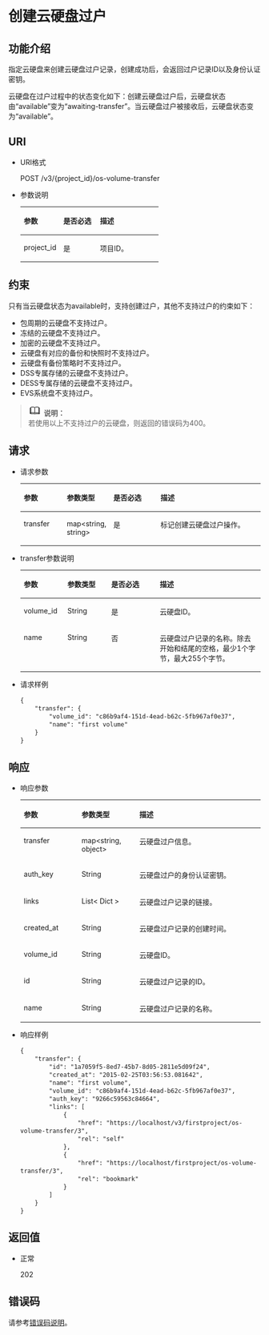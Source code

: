 # 创建云硬盘过户<a name="ZH-CN_TOPIC_0102728948"></a>

## 功能介绍<a name="zh-cn_topic_0092887872_section44805042171914"></a>

指定云硬盘来创建云硬盘过户记录，创建成功后，会返回过户记录ID以及身份认证密钥。

云硬盘在过户过程中的状态变化如下：创建云硬盘过户后，云硬盘状态由“available”变为“awaiting-transfer”。当云硬盘过户被接收后，云硬盘状态变为“available”。

## URI<a name="zh-cn_topic_0092887872_section21748494171940"></a>

-   URI格式

    POST /v3/\{project\_id\}/os-volume-transfer

-   参数说明

    <a name="table5162674110529"></a>
    <table><thead align="left"><tr id="row4741724810529"><th class="cellrowborder" valign="top" width="28.57%" id="mcps1.1.4.1.1"><p id="p1559190910529"><a name="p1559190910529"></a><a name="p1559190910529"></a>参数</p>
    </th>
    <th class="cellrowborder" valign="top" width="26.529999999999998%" id="mcps1.1.4.1.2"><p id="p5498513910529"><a name="p5498513910529"></a><a name="p5498513910529"></a>是否必选</p>
    </th>
    <th class="cellrowborder" valign="top" width="44.9%" id="mcps1.1.4.1.3"><p id="p13854173318247"><a name="p13854173318247"></a><a name="p13854173318247"></a>描述</p>
    </th>
    </tr>
    </thead>
    <tbody><tr id="row4735411910529"><td class="cellrowborder" valign="top" width="28.57%" headers="mcps1.1.4.1.1 "><p id="p1047843010529"><a name="p1047843010529"></a><a name="p1047843010529"></a>project_id</p>
    </td>
    <td class="cellrowborder" valign="top" width="26.529999999999998%" headers="mcps1.1.4.1.2 "><p id="p4344649310529"><a name="p4344649310529"></a><a name="p4344649310529"></a>是</p>
    </td>
    <td class="cellrowborder" valign="top" width="44.9%" headers="mcps1.1.4.1.3 "><p id="p2950506910529"><a name="p2950506910529"></a><a name="p2950506910529"></a>项目ID。</p>
    </td>
    </tr>
    </tbody>
    </table>


## 约束<a name="zh-cn_topic_0092887872_section47607821172029"></a>

只有当云硬盘状态为available时，支持创建过户，其他不支持过户的约束如下：

-   包周期的云硬盘不支持过户。
-   冻结的云硬盘不支持过户。
-   加密的云硬盘不支持过户。
-   云硬盘有对应的备份和快照时不支持过户。
-   云硬盘有备份策略时不支持过户。
-   DSS专属存储的云硬盘不支持过户。
-   DESS专属存储的云硬盘不支持过户。
-   EVS系统盘不支持过户。

>![](public_sys-resources/icon-note.gif) **说明：**   
>若使用以上不支持过户的云硬盘，则返回的错误码为400。  

## 请求<a name="zh-cn_topic_0092887872_section3832507172056"></a>

-   请求参数

    <a name="zh-cn_topic_0093348348_table42671863"></a>
    <table><thead align="left"><tr id="zh-cn_topic_0093348348_row12592542"><th class="cellrowborder" valign="top" width="18%" id="mcps1.1.5.1.1"><p id="zh-cn_topic_0093348348_p13362997"><a name="zh-cn_topic_0093348348_p13362997"></a><a name="zh-cn_topic_0093348348_p13362997"></a>参数</p>
    </th>
    <th class="cellrowborder" valign="top" width="18%" id="mcps1.1.5.1.2"><p id="zh-cn_topic_0093348348_p8661001"><a name="zh-cn_topic_0093348348_p8661001"></a><a name="zh-cn_topic_0093348348_p8661001"></a>参数类型</p>
    </th>
    <th class="cellrowborder" valign="top" width="20%" id="mcps1.1.5.1.3"><p id="zh-cn_topic_0093348348_p30452481"><a name="zh-cn_topic_0093348348_p30452481"></a><a name="zh-cn_topic_0093348348_p30452481"></a>是否必选</p>
    </th>
    <th class="cellrowborder" valign="top" width="44%" id="mcps1.1.5.1.4"><p id="zh-cn_topic_0093348348_p50731910"><a name="zh-cn_topic_0093348348_p50731910"></a><a name="zh-cn_topic_0093348348_p50731910"></a>描述</p>
    </th>
    </tr>
    </thead>
    <tbody><tr id="zh-cn_topic_0093348348_row5187493615377"><td class="cellrowborder" valign="top" width="18%" headers="mcps1.1.5.1.1 "><p id="zh-cn_topic_0093348348_p4112025815377"><a name="zh-cn_topic_0093348348_p4112025815377"></a><a name="zh-cn_topic_0093348348_p4112025815377"></a>transfer</p>
    </td>
    <td class="cellrowborder" valign="top" width="18%" headers="mcps1.1.5.1.2 "><p id="zh-cn_topic_0093348348_p4240658415377"><a name="zh-cn_topic_0093348348_p4240658415377"></a><a name="zh-cn_topic_0093348348_p4240658415377"></a>map&lt;string, string&gt;</p>
    </td>
    <td class="cellrowborder" valign="top" width="20%" headers="mcps1.1.5.1.3 "><p id="zh-cn_topic_0093348348_p1238131615377"><a name="zh-cn_topic_0093348348_p1238131615377"></a><a name="zh-cn_topic_0093348348_p1238131615377"></a>是</p>
    </td>
    <td class="cellrowborder" valign="top" width="44%" headers="mcps1.1.5.1.4 "><p id="zh-cn_topic_0093348348_p6336250715377"><a name="zh-cn_topic_0093348348_p6336250715377"></a><a name="zh-cn_topic_0093348348_p6336250715377"></a>标记创建云硬盘过户操作。</p>
    </td>
    </tr>
    </tbody>
    </table>


-   transfer参数说明

    <a name="zh-cn_topic_0093348348_zh-cn_topic_0092887872_table881415614117"></a>
    <table><thead align="left"><tr id="zh-cn_topic_0093348348_zh-cn_topic_0092887872_row168152061012"><th class="cellrowborder" valign="top" width="18.181818181818183%" id="mcps1.1.5.1.1"><p id="zh-cn_topic_0093348348_zh-cn_topic_0092887872_p17815961816"><a name="zh-cn_topic_0093348348_zh-cn_topic_0092887872_p17815961816"></a><a name="zh-cn_topic_0093348348_zh-cn_topic_0092887872_p17815961816"></a>参数</p>
    </th>
    <th class="cellrowborder" valign="top" width="18.181818181818183%" id="mcps1.1.5.1.2"><p id="zh-cn_topic_0093348348_zh-cn_topic_0092887872_p9815116514"><a name="zh-cn_topic_0093348348_zh-cn_topic_0092887872_p9815116514"></a><a name="zh-cn_topic_0093348348_zh-cn_topic_0092887872_p9815116514"></a>参数类型</p>
    </th>
    <th class="cellrowborder" valign="top" width="20.202020202020204%" id="mcps1.1.5.1.3"><p id="zh-cn_topic_0093348348_zh-cn_topic_0092887872_p11815176017"><a name="zh-cn_topic_0093348348_zh-cn_topic_0092887872_p11815176017"></a><a name="zh-cn_topic_0093348348_zh-cn_topic_0092887872_p11815176017"></a>是否必选</p>
    </th>
    <th class="cellrowborder" valign="top" width="43.43434343434344%" id="mcps1.1.5.1.4"><p id="zh-cn_topic_0093348348_zh-cn_topic_0092887872_p881596417"><a name="zh-cn_topic_0093348348_zh-cn_topic_0092887872_p881596417"></a><a name="zh-cn_topic_0093348348_zh-cn_topic_0092887872_p881596417"></a>描述</p>
    </th>
    </tr>
    </thead>
    <tbody><tr id="zh-cn_topic_0093348348_zh-cn_topic_0092887872_row6815269119"><td class="cellrowborder" valign="top" width="18.181818181818183%" headers="mcps1.1.5.1.1 "><p id="zh-cn_topic_0093348348_zh-cn_topic_0092887872_p15774191420418"><a name="zh-cn_topic_0093348348_zh-cn_topic_0092887872_p15774191420418"></a><a name="zh-cn_topic_0093348348_zh-cn_topic_0092887872_p15774191420418"></a>volume_id</p>
    </td>
    <td class="cellrowborder" valign="top" width="18.181818181818183%" headers="mcps1.1.5.1.2 "><p id="zh-cn_topic_0093348348_zh-cn_topic_0092887872_p11815126917"><a name="zh-cn_topic_0093348348_zh-cn_topic_0092887872_p11815126917"></a><a name="zh-cn_topic_0093348348_zh-cn_topic_0092887872_p11815126917"></a>String</p>
    </td>
    <td class="cellrowborder" valign="top" width="20.202020202020204%" headers="mcps1.1.5.1.3 "><p id="zh-cn_topic_0093348348_zh-cn_topic_0092887872_p178154611118"><a name="zh-cn_topic_0093348348_zh-cn_topic_0092887872_p178154611118"></a><a name="zh-cn_topic_0093348348_zh-cn_topic_0092887872_p178154611118"></a>是</p>
    </td>
    <td class="cellrowborder" valign="top" width="43.43434343434344%" headers="mcps1.1.5.1.4 "><p id="zh-cn_topic_0093348348_zh-cn_topic_0092887872_p88151664117"><a name="zh-cn_topic_0093348348_zh-cn_topic_0092887872_p88151664117"></a><a name="zh-cn_topic_0093348348_zh-cn_topic_0092887872_p88151664117"></a>云硬盘ID。</p>
    </td>
    </tr>
    <tr id="zh-cn_topic_0093348348_zh-cn_topic_0092887872_row48151561014"><td class="cellrowborder" valign="top" width="18.181818181818183%" headers="mcps1.1.5.1.1 "><p id="zh-cn_topic_0093348348_zh-cn_topic_0092887872_p1781517616118"><a name="zh-cn_topic_0093348348_zh-cn_topic_0092887872_p1781517616118"></a><a name="zh-cn_topic_0093348348_zh-cn_topic_0092887872_p1781517616118"></a>name</p>
    </td>
    <td class="cellrowborder" valign="top" width="18.181818181818183%" headers="mcps1.1.5.1.2 "><p id="zh-cn_topic_0093348348_zh-cn_topic_0092887872_p10815136119"><a name="zh-cn_topic_0093348348_zh-cn_topic_0092887872_p10815136119"></a><a name="zh-cn_topic_0093348348_zh-cn_topic_0092887872_p10815136119"></a>String</p>
    </td>
    <td class="cellrowborder" valign="top" width="20.202020202020204%" headers="mcps1.1.5.1.3 "><p id="zh-cn_topic_0093348348_zh-cn_topic_0092887872_p98151467115"><a name="zh-cn_topic_0093348348_zh-cn_topic_0092887872_p98151467115"></a><a name="zh-cn_topic_0093348348_zh-cn_topic_0092887872_p98151467115"></a>否</p>
    </td>
    <td class="cellrowborder" valign="top" width="43.43434343434344%" headers="mcps1.1.5.1.4 "><p id="zh-cn_topic_0093348348_zh-cn_topic_0092887872_p17815196917"><a name="zh-cn_topic_0093348348_zh-cn_topic_0092887872_p17815196917"></a><a name="zh-cn_topic_0093348348_zh-cn_topic_0092887872_p17815196917"></a>云硬盘过户记录的名称。除去开始和结尾的空格，最少1个字节，最大255个字节。</p>
    </td>
    </tr>
    </tbody>
    </table>

-   请求样例

    ```
    {
        "transfer": {
            "volume_id": "c86b9af4-151d-4ead-b62c-5fb967af0e37", 
            "name": "first volume"
        }
    }
    ```


## 响应<a name="section141610262378"></a>

-   响应参数

    <a name="zh-cn_topic_0093348348_zh-cn_topic_0092887872_table6685576181553"></a>
    <table><thead align="left"><tr id="zh-cn_topic_0093348348_zh-cn_topic_0092887872_row1296752181553"><th class="cellrowborder" valign="top" width="24.05%" id="mcps1.1.4.1.1"><p id="zh-cn_topic_0093348348_zh-cn_topic_0092887872_p37928058181553"><a name="zh-cn_topic_0093348348_zh-cn_topic_0092887872_p37928058181553"></a><a name="zh-cn_topic_0093348348_zh-cn_topic_0092887872_p37928058181553"></a>参数</p>
    </th>
    <th class="cellrowborder" valign="top" width="24.05%" id="mcps1.1.4.1.2"><p id="zh-cn_topic_0093348348_zh-cn_topic_0092887872_p52273840181553"><a name="zh-cn_topic_0093348348_zh-cn_topic_0092887872_p52273840181553"></a><a name="zh-cn_topic_0093348348_zh-cn_topic_0092887872_p52273840181553"></a>参数类型</p>
    </th>
    <th class="cellrowborder" valign="top" width="51.9%" id="mcps1.1.4.1.3"><p id="zh-cn_topic_0093348348_zh-cn_topic_0092887872_p42375363181553"><a name="zh-cn_topic_0093348348_zh-cn_topic_0092887872_p42375363181553"></a><a name="zh-cn_topic_0093348348_zh-cn_topic_0092887872_p42375363181553"></a>描述</p>
    </th>
    </tr>
    </thead>
    <tbody><tr id="zh-cn_topic_0093348348_row126419542911"><td class="cellrowborder" valign="top" width="24.05%" headers="mcps1.1.4.1.1 "><p id="zh-cn_topic_0093348348_p626410513299"><a name="zh-cn_topic_0093348348_p626410513299"></a><a name="zh-cn_topic_0093348348_p626410513299"></a>transfer</p>
    </td>
    <td class="cellrowborder" valign="top" width="24.05%" headers="mcps1.1.4.1.2 "><p id="zh-cn_topic_0093348348_p22640519296"><a name="zh-cn_topic_0093348348_p22640519296"></a><a name="zh-cn_topic_0093348348_p22640519296"></a>map&lt;string, object&gt;</p>
    </td>
    <td class="cellrowborder" valign="top" width="51.9%" headers="mcps1.1.4.1.3 "><p id="zh-cn_topic_0093348348_p42648512295"><a name="zh-cn_topic_0093348348_p42648512295"></a><a name="zh-cn_topic_0093348348_p42648512295"></a>云硬盘过户信息。</p>
    </td>
    </tr>
    <tr id="zh-cn_topic_0093348348_zh-cn_topic_0092887872_row45833953181553"><td class="cellrowborder" valign="top" width="24.05%" headers="mcps1.1.4.1.1 "><p id="zh-cn_topic_0093348348_zh-cn_topic_0092887872_p21562735181553"><a name="zh-cn_topic_0093348348_zh-cn_topic_0092887872_p21562735181553"></a><a name="zh-cn_topic_0093348348_zh-cn_topic_0092887872_p21562735181553"></a>auth_key</p>
    </td>
    <td class="cellrowborder" valign="top" width="24.05%" headers="mcps1.1.4.1.2 "><p id="zh-cn_topic_0093348348_zh-cn_topic_0092887872_p1751085181553"><a name="zh-cn_topic_0093348348_zh-cn_topic_0092887872_p1751085181553"></a><a name="zh-cn_topic_0093348348_zh-cn_topic_0092887872_p1751085181553"></a>String</p>
    </td>
    <td class="cellrowborder" valign="top" width="51.9%" headers="mcps1.1.4.1.3 "><p id="zh-cn_topic_0093348348_zh-cn_topic_0092887872_p13253466181553"><a name="zh-cn_topic_0093348348_zh-cn_topic_0092887872_p13253466181553"></a><a name="zh-cn_topic_0093348348_zh-cn_topic_0092887872_p13253466181553"></a>云硬盘过户的身份认证密钥。</p>
    </td>
    </tr>
    <tr id="zh-cn_topic_0093348348_zh-cn_topic_0092887872_row12974480107"><td class="cellrowborder" valign="top" width="24.05%" headers="mcps1.1.4.1.1 "><p id="zh-cn_topic_0093348348_zh-cn_topic_0092887872_p1097410819109"><a name="zh-cn_topic_0093348348_zh-cn_topic_0092887872_p1097410819109"></a><a name="zh-cn_topic_0093348348_zh-cn_topic_0092887872_p1097410819109"></a>links</p>
    </td>
    <td class="cellrowborder" valign="top" width="24.05%" headers="mcps1.1.4.1.2 "><p id="zh-cn_topic_0093348348_zh-cn_topic_0092887872_p797448121011"><a name="zh-cn_topic_0093348348_zh-cn_topic_0092887872_p797448121011"></a><a name="zh-cn_topic_0093348348_zh-cn_topic_0092887872_p797448121011"></a>List&lt; Dict &gt;</p>
    </td>
    <td class="cellrowborder" valign="top" width="51.9%" headers="mcps1.1.4.1.3 "><p id="zh-cn_topic_0093348348_zh-cn_topic_0092887872_p17974484101"><a name="zh-cn_topic_0093348348_zh-cn_topic_0092887872_p17974484101"></a><a name="zh-cn_topic_0093348348_zh-cn_topic_0092887872_p17974484101"></a>云硬盘过户记录的链接。</p>
    </td>
    </tr>
    <tr id="zh-cn_topic_0093348348_zh-cn_topic_0092887872_row862121220101"><td class="cellrowborder" valign="top" width="24.05%" headers="mcps1.1.4.1.1 "><p id="zh-cn_topic_0093348348_zh-cn_topic_0092887872_p1762112141010"><a name="zh-cn_topic_0093348348_zh-cn_topic_0092887872_p1762112141010"></a><a name="zh-cn_topic_0093348348_zh-cn_topic_0092887872_p1762112141010"></a>created_at</p>
    </td>
    <td class="cellrowborder" valign="top" width="24.05%" headers="mcps1.1.4.1.2 "><p id="zh-cn_topic_0093348348_zh-cn_topic_0092887872_p4623123109"><a name="zh-cn_topic_0093348348_zh-cn_topic_0092887872_p4623123109"></a><a name="zh-cn_topic_0093348348_zh-cn_topic_0092887872_p4623123109"></a>String</p>
    </td>
    <td class="cellrowborder" valign="top" width="51.9%" headers="mcps1.1.4.1.3 "><p id="zh-cn_topic_0093348348_zh-cn_topic_0092887872_p186221213104"><a name="zh-cn_topic_0093348348_zh-cn_topic_0092887872_p186221213104"></a><a name="zh-cn_topic_0093348348_zh-cn_topic_0092887872_p186221213104"></a>云硬盘过户记录的创建时间。</p>
    </td>
    </tr>
    <tr id="zh-cn_topic_0093348348_zh-cn_topic_0092887872_row569771417102"><td class="cellrowborder" valign="top" width="24.05%" headers="mcps1.1.4.1.1 "><p id="zh-cn_topic_0093348348_zh-cn_topic_0092887872_p369761461010"><a name="zh-cn_topic_0093348348_zh-cn_topic_0092887872_p369761461010"></a><a name="zh-cn_topic_0093348348_zh-cn_topic_0092887872_p369761461010"></a>volume_id</p>
    </td>
    <td class="cellrowborder" valign="top" width="24.05%" headers="mcps1.1.4.1.2 "><p id="zh-cn_topic_0093348348_zh-cn_topic_0092887872_p769712143104"><a name="zh-cn_topic_0093348348_zh-cn_topic_0092887872_p769712143104"></a><a name="zh-cn_topic_0093348348_zh-cn_topic_0092887872_p769712143104"></a>String</p>
    </td>
    <td class="cellrowborder" valign="top" width="51.9%" headers="mcps1.1.4.1.3 "><p id="zh-cn_topic_0093348348_zh-cn_topic_0092887872_p56979145107"><a name="zh-cn_topic_0093348348_zh-cn_topic_0092887872_p56979145107"></a><a name="zh-cn_topic_0093348348_zh-cn_topic_0092887872_p56979145107"></a>云硬盘ID。</p>
    </td>
    </tr>
    <tr id="zh-cn_topic_0093348348_zh-cn_topic_0092887872_row2457217151019"><td class="cellrowborder" valign="top" width="24.05%" headers="mcps1.1.4.1.1 "><p id="zh-cn_topic_0093348348_zh-cn_topic_0092887872_p94571174106"><a name="zh-cn_topic_0093348348_zh-cn_topic_0092887872_p94571174106"></a><a name="zh-cn_topic_0093348348_zh-cn_topic_0092887872_p94571174106"></a>id</p>
    </td>
    <td class="cellrowborder" valign="top" width="24.05%" headers="mcps1.1.4.1.2 "><p id="zh-cn_topic_0093348348_zh-cn_topic_0092887872_p174577172105"><a name="zh-cn_topic_0093348348_zh-cn_topic_0092887872_p174577172105"></a><a name="zh-cn_topic_0093348348_zh-cn_topic_0092887872_p174577172105"></a>String</p>
    </td>
    <td class="cellrowborder" valign="top" width="51.9%" headers="mcps1.1.4.1.3 "><p id="zh-cn_topic_0093348348_zh-cn_topic_0092887872_p18457171718107"><a name="zh-cn_topic_0093348348_zh-cn_topic_0092887872_p18457171718107"></a><a name="zh-cn_topic_0093348348_zh-cn_topic_0092887872_p18457171718107"></a>云硬盘过户记录的ID。</p>
    </td>
    </tr>
    <tr id="zh-cn_topic_0093348348_zh-cn_topic_0092887872_row527752431012"><td class="cellrowborder" valign="top" width="24.05%" headers="mcps1.1.4.1.1 "><p id="zh-cn_topic_0093348348_zh-cn_topic_0092887872_p10277112415105"><a name="zh-cn_topic_0093348348_zh-cn_topic_0092887872_p10277112415105"></a><a name="zh-cn_topic_0093348348_zh-cn_topic_0092887872_p10277112415105"></a>name</p>
    </td>
    <td class="cellrowborder" valign="top" width="24.05%" headers="mcps1.1.4.1.2 "><p id="zh-cn_topic_0093348348_zh-cn_topic_0092887872_p4277132441017"><a name="zh-cn_topic_0093348348_zh-cn_topic_0092887872_p4277132441017"></a><a name="zh-cn_topic_0093348348_zh-cn_topic_0092887872_p4277132441017"></a>String</p>
    </td>
    <td class="cellrowborder" valign="top" width="51.9%" headers="mcps1.1.4.1.3 "><p id="zh-cn_topic_0093348348_zh-cn_topic_0092887872_p827720241108"><a name="zh-cn_topic_0093348348_zh-cn_topic_0092887872_p827720241108"></a><a name="zh-cn_topic_0093348348_zh-cn_topic_0092887872_p827720241108"></a>云硬盘过户记录的名称。</p>
    </td>
    </tr>
    </tbody>
    </table>

-   响应样例

    ```
    {
        "transfer": {
            "id": "1a7059f5-8ed7-45b7-8d05-2811e5d09f24", 
            "created_at": "2015-02-25T03:56:53.081642", 
            "name": "first volume", 
            "volume_id": "c86b9af4-151d-4ead-b62c-5fb967af0e37", 
            "auth_key": "9266c59563c84664", 
            "links": [
                {
                    "href": "https://localhost/v3/firstproject/os-volume-transfer/3", 
                    "rel": "self"
                }, 
                {
                    "href": "https://localhost/firstproject/os-volume-transfer/3", 
                    "rel": "bookmark"
                }
            ]
        }
    }
    ```


## 返回值<a name="zh-cn_topic_0092887872_section10353980172239"></a>

-   正常

    202


## 错误码<a name="section431317151242"></a>

请参考[错误码说明](错误码说明.md)。

